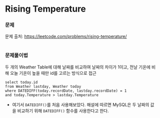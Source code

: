 # Rising Temperature

### 문제
문제 출처: https://leetcode.com/problems/rising-temperature/
<br></br>

### 문제풀이법
두 개의 Weather Table에 대해 날짜를 비교하여 날짜의 차이가 1이고, 전날 기온에 비해 오늘 기온이 높을 때만 id를 고르는 방식으로 접근
```mysql
select today.id
from Weather lastday, Weather today
where DATEDIFF(today.recordDate, lastday.recordDate) = 1 
and today.Temperature > lastday.Temperature
```

* 여기서 ```DATEDIFF()```를 처음 사용해보았다. 해설에 따르면 MySQL은 두 날짜의 값을 비교하기 위해 ```DATEDIFF()``` 함수를 사용한다고 한다.